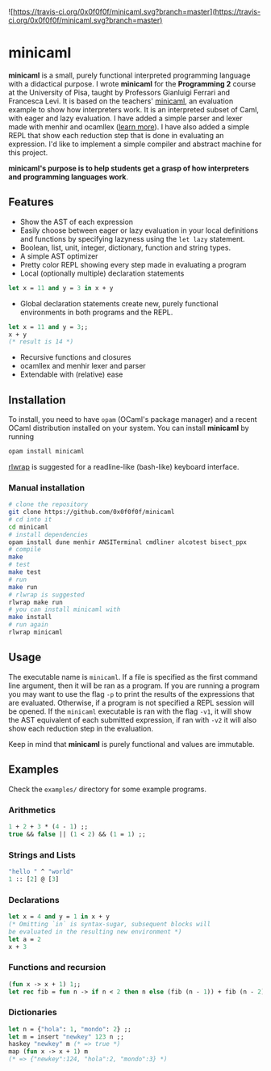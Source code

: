 ![https://travis-ci.org/0x0f0f0f/minicaml.svg?branch=master](https://travis-ci.org/0x0f0f0f/minicaml.svg?branch=master)
# minicaml 

**minicaml** is a small, purely functional interpreted programming language with
a didactical purpose. I wrote **minicaml** for the **Programming 2** course at
the University of Pisa, taught by Professors Gianluigi Ferrari and Francesca
Levi. It is based on the teachers'
[minicaml](http://pages.di.unipi.it/levi/codice-18/evalFunEnvFull.ml), an
evaluation example to show how interpreters work. It is an interpreted subset of
Caml, with eager and lazy evaluation. I have added a simple parser and lexer
made with menhir and ocamllex ([learn
more](https://v1.realworldocaml.org/v1/en/html/parsing-with-ocamllex-and-menhir.html)).
I have also added a simple REPL that show each reduction step that is done in
evaluating an expression. I'd like to implement a simple compiler and abstract
machine for this project.

**minicaml's purpose is to help students get a grasp of how interpreters and
programming languages work**.

## Features

* Show the AST of each expression
* Easily choose between eager or lazy evaluation in your local definitions and
  functions by specifying lazyness using the `let lazy` statement.
* Boolean, list, unit, integer, dictionary, function and string types.
* A simple AST optimizer
* Pretty color REPL showing every step made in evaluating a program
* Local (optionally multiple) declaration statements
```ocaml
let x = 11 and y = 3 in x + y
```
* Global declaration statements create new, purely functional environments in
  both programs and the REPL.
```ocaml
let x = 11 and y = 3;;
x + y
(* result is 14 *)
```
* Recursive functions and closures
* ocamllex and menhir lexer and parser
* Extendable with (relative) ease

## Installation
To install, you need to have `opam` (OCaml's package manager) and a recent OCaml
distribution installed on your system.
You can install **minicaml** by running
```bash
opam install minicaml
```

[rlwrap](https://github.com/hanslub42/rlwrap) is suggested for a readline-like
(bash-like) keyboard interface.


### Manual installation
```bash
# clone the repository
git clone https://github.com/0x0f0f0f/minicaml
# cd into it
cd minicaml
# install dependencies
opam install dune menhir ANSITerminal cmdliner alcotest bisect_ppx
# compile
make
# test
make test
# run
make run
# rlwrap is suggested
rlwrap make run
# you can install minicaml with
make install
# run again
rlwrap minicaml
```

## Usage

The executable name is `minicaml`. If a file is specified as the first command
line argument, then it will be ran as a program. If you are running a program you may want to use the flag `-p` to print the results of the expressions that are evaluated. Otherwise, if a program is not specified a REPL session will
be opened. If the `minicaml` executable is ran with the flag `-v1`, it will show
the AST equivalent of each submitted expression, if ran with `-v2` it will also
show each reduction step in the evaluation.

Keep in mind that **minicaml** is purely functional and values
are immutable.

## Examples
Check the `examples/` directory for some example programs.

### Arithmetics
```ocaml
1 + 2 + 3 * (4 - 1) ;;
true && false || (1 < 2) && (1 = 1) ;;
```

### Strings and Lists
```ocaml
"hello " ^ "world"
1 :: [2] @ [3]
```

### Declarations
```ocaml
let x = 4 and y = 1 in x + y
(* Omitting `in` is syntax-sugar, subsequent blocks will
be evaluated in the resulting new environment *)
let a = 2
x + 3
```

### Functions and recursion
```ocaml
(fun x -> x + 1) 1;;
let rec fib = fun n -> if n < 2 then n else (fib (n - 1)) + fib (n - 2)
```

### Dictionaries
```ocaml
let n = {"hola": 1, "mondo": 2} ;;
let m = insert "newkey" 123 n ;;
haskey "newkey" m (* => true *)
map (fun x -> x + 1) m
(* => {"newkey":124, "hola":2, "mondo":3} *)
```